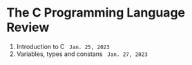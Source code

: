 <h1> The <strong> C </strong> Programming Language Review </h1>
<ol>
 <li> Introduction to C <code> Jan. 25, 2023 </code>  </li>
 <li> Variables, types and constans <code> Jan. 27, 2023 </code> </li>
</ol> 
